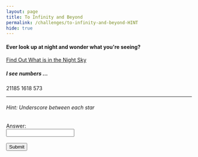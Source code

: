 ```yaml
---
layout: page
title: To Infinity and Beyond
permalink: /challenges/to-infinity-and-beyond-HINT
hide: true
---
```


#### Ever look up at night and wonder what you're seeing?

[Find Out What is in the Night Sky](http://stars.chromeexperiments.com "I Might Help You")

##### I see numbers ...

21185
1618
573

---

###### Hint: Underscore between each star

<!-- Answer = lalande_groombridge_hr -->

<form>
    <label for="answer">Answer:</label><br>
    <input type="text" id="submission" name="submission"><br><br>
    <input type="submit" value="Submit" onclick="javascript:checkAnswer('to-infinity-and-beyond', document.getElementById('submission').value)">
</form>